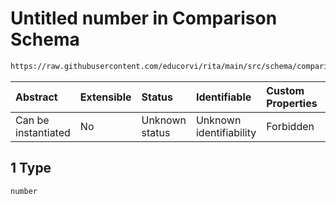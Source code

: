 # Untitled number in Comparison Schema

```txt
https://raw.githubusercontent.com/educorvi/rita/main/src/schema/comparison.json#/properties/parameters/items/oneOf/1
```



| Abstract            | Extensible | Status         | Identifiable            | Custom Properties | Additional Properties | Access Restrictions | Defined In                                                                  |
| :------------------ | :--------- | :------------- | :---------------------- | :---------------- | :-------------------- | :------------------ | :-------------------------------------------------------------------------- |
| Can be instantiated | No         | Unknown status | Unknown identifiability | Forbidden         | Allowed               | none                | [comparison.json*](../../src/schema/comparison.json "open original schema") |

## 1 Type

`number`
